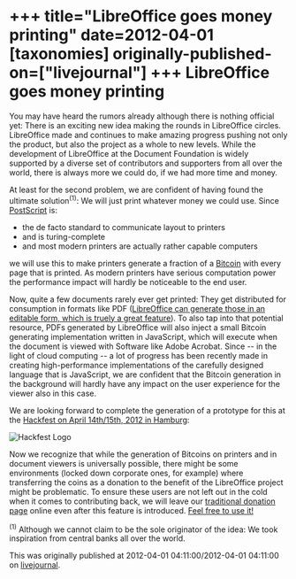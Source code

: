 +++
title="LibreOffice goes money printing"
date=2012-04-01
[taxonomies]
originally-published-on=["livejournal"]
+++
LibreOffice goes money printing
===============================


You may have heard the rumors already although there is nothing official yet:
There is an exciting new idea making the rounds in LibreOffice circles.
LibreOffice made and continues to make amazing progress pushing not only the
product, but also the project as a whole to new levels. While the development
of LibreOffice at the Document Foundation is widely supported by a diverse set
of contributors and supporters from all over the world, there is always more we
could do, if we had more time and money.

At least for the second problem, we are confident of having found the ultimate
solution<sup>(1)</sup>: We will just print whatever money we could use. Since 
[PostScript](http://en.wikipedia.org/wiki/PostScript) is:

* the de facto standard to communicate layout to printers
* and is turing-complete
* and most modern printers are actually rather capable computers

we will use this to make printers generate a fraction of a [Bitcoin](http://bitcoin.org/)
with every page that is printed. As modern printers have serious computation
power the performance impact will hardly be noticeable to the end user. 

Now, quite a few documents rarely ever get printed: They get distributed for
consumption in formats like PDF ([LibreOffice can generate those in an editable
form, which is truely a great feature](https://web.archive.org/web/20120508223658/http://blogs.computerworlduk.com/simon-says/2012/03/the-magic-of-editable-pdfs/index.htm)). To also tap into that potential
resource, PDFs generated by LibreOffice will also inject a small Bitcoin
generating implementation written in JavaScript, which will execute when the
document is viewed with Software like Adobe Acrobat. Since -- in the light of
cloud computing -- a lot of progress has been recently made in creating
high-performance implementations of the carefully designed language that is
JavaScript, we are confident that the Bitcoin generation in the background will
hardly have any impact on the user experience for the viewer also in this case.

We are looking forward to complete the generation of a prototype for this at
the [Hackfest on April 14th/15th, 2012 in Hamburg](http://wiki.documentfoundation.org/Hackfest/Hamburg2012):

![Hackfest Logo](/img/lj/2012-04-01-hamburg-hackfest.png)

Now we recognize that while the generation of Bitcoins on printers and in
document viewers is universally possible, there might be some environments
(locked down corporate ones, for example) where transferring the coins as a
donation to the benefit of the LibreOffice project might be problematic. To
ensure these users are not left out in the cold when it comes to contributing
back, we will leave our
[traditional donation page](http://www.libreoffice.org/donate/) online even after this feature is introduced.
[Feel free to use it!](http://www.libreoffice.org/donate/)

<sup>(1)</sup> Although we cannot claim to be the sole originator of the idea:
We took inspiration from central banks all over the world. 

This was originally published at 2012-04-01 04:11:00/2012-04-01 04:11:00 on [livejournal](https://sweetshark.livejournal.com/10372.html).
